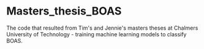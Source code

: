 # Masters_thesis_BOAS
The code that resulted from Tim's and Jennie's masters theses at Chalmers University of Technology - training machine learning models to classify BOAS.
